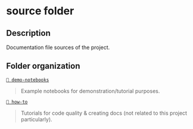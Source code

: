 # source folder

## Description

Documentation file sources of the project.

## Folder organization

[`📂 demo-notebooks`](source/demo-notebooks)
> Example notebooks for demonstration/tutorial purposes.

[`📂 how-to`](source/how-to)
> Tutorials for code quality & creating docs (not related to this project particularly).
